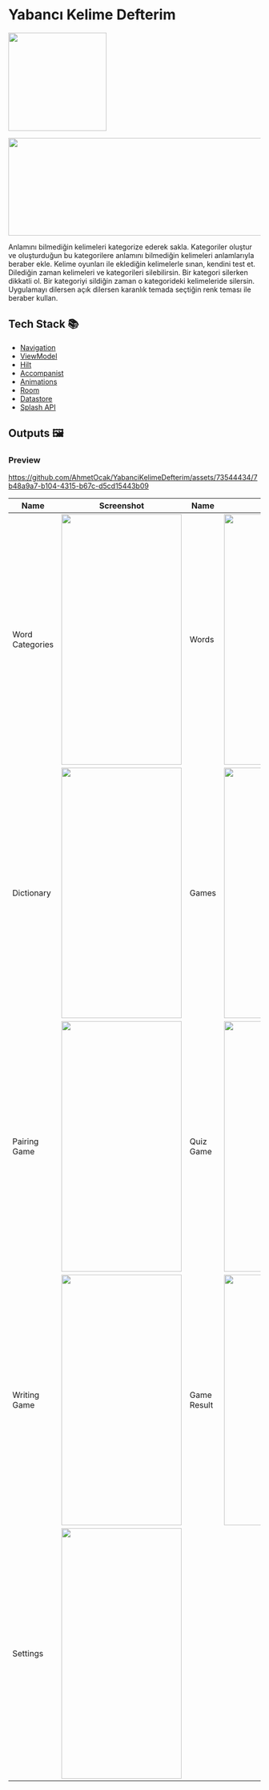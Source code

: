 # Yabancı Kelime Defterim

<img src="https://github.com/AhmetOcak/YabanciKelimeDefterim/assets/73544434/71e8a96e-1967-49c2-bd1c-241519a0e783" width="196" height="196"/>

[<img src="https://user-images.githubusercontent.com/73544434/233419257-664128a8-1db0-400a-8206-8c88a4ebab1f.png" width="600" height="195" >](https://play.google.com/store/apps/details?id=com.yabancikelimedefteri)

Anlamını bilmediğin kelimeleri kategorize ederek sakla. Kategoriler oluştur ve oluşturduğun bu kategorilere anlamını bilmediğin kelimeleri anlamlarıyla beraber ekle. Kelime oyunları ile eklediğin kelimelerle sınan, kendini test et. Dilediğin zaman kelimeleri ve kategorileri silebilirsin. Bir kategori silerken dikkatli ol. Bir kategoriyi sildiğin zaman o kategorideki kelimeleride silersin. Uygulamayı dilersen açık dilersen karanlık temada seçtiğin renk teması ile beraber kullan.

## Tech Stack 📚

* [Navigation](https://developer.android.com/jetpack/compose/navigation)
* [ViewModel](https://developer.android.com/jetpack/compose/libraries#viewmodel)
* [Hilt](https://developer.android.com/training/dependency-injection/hilt-android)
* [Accompanist](https://google.github.io/accompanist/insets/)
* [Animations](https://developer.android.com/jetpack/compose/animation)
* [Room](https://developer.android.com/training/data-storage/room)
* [Datastore](https://developer.android.com/topic/libraries/architecture/datastore)
* [Splash API](https://developer.android.com/develop/ui/views/launch/splash-screen)

## Outputs 🖼

### Preview

https://github.com/AhmetOcak/YabanciKelimeDefterim/assets/73544434/7b48a9a7-b104-4315-b67c-d5cd15443b09


| Name            | Screenshot | Name        | Screenshot |
|-----------------|------------|-------------|------------|
| Word Categories | <img src="https://github.com/AhmetOcak/YabanciKelimeDefterim/assets/73544434/d4f778ac-4a6d-4638-88dc-feeea0626af0" width="240" height="500"/>           | Words       |  <img src="https://github.com/AhmetOcak/YabanciKelimeDefterim/assets/73544434/9a10be9f-7a55-42d1-917d-c0629613bfbb" width="240" height="500"/>          |
| Dictionary      | <img src="https://github.com/AhmetOcak/YabanciKelimeDefterim/assets/73544434/19042445-6686-4a5f-a0d8-813f58b3c3f1" width="240" height="500"/>           | Games       |  <img src="https://github.com/AhmetOcak/YabanciKelimeDefterim/assets/73544434/750f196e-3ec9-4197-8bba-4593bf3acab2" width="240" height="500"/>          |
| Pairing Game    | <img src="https://github.com/AhmetOcak/YabanciKelimeDefterim/assets/73544434/8d25d7b4-5cc9-4b34-a6fb-78fb593a9fa6" width="240" height="500"/>           | Quiz Game   |  <img src="https://github.com/AhmetOcak/YabanciKelimeDefterim/assets/73544434/3b367325-31bc-45cc-bf1c-94beee990cf6" width="240" height="500"/>          |
| Writing Game    | <img src="https://github.com/AhmetOcak/YabanciKelimeDefterim/assets/73544434/b8e7c818-ca10-4f02-b661-b9f72e5b129c" width="240" height="500"/>           | Game Result |  <img src="https://github.com/AhmetOcak/YabanciKelimeDefterim/assets/73544434/d6063df0-e718-4748-8c0a-904b95f36dea" width="240" height="500"/>          |
| Settings        | <img src="https://github.com/AhmetOcak/YabanciKelimeDefterim/assets/73544434/e25cbcb0-792e-42ac-8405-225c4db22bef" width="240" height="500"/>           |             |            |

<!--

|              | Light | Dark |
|--------------|-------|------|
| Home         |  <img src="https://github.com/AhmetOcak/YabanciKelimeDefterim/assets/73544434/74f0521a-f824-4b81-a609-8e85e870c3f1" width="240" height="480"/>      |  <img src="https://github.com/AhmetOcak/YabanciKelimeDefterim/assets/73544434/97dd5abb-b8b3-46c4-8446-92aa65d20250" width="240" height="480"/>    |
| My Words     |  <img src="https://github.com/AhmetOcak/YabanciKelimeDefterim/assets/73544434/7e751795-8e3d-4ad8-9d93-784d95fe1d1c" width="240" height="480"/>     |  <img src="https://github.com/AhmetOcak/YabanciKelimeDefterim/assets/73544434/dc71f2d4-98e3-4d7f-8a09-86d12b274202" width="240" height="480"/>    |
| Dictionary   |  <img src="https://github.com/AhmetOcak/YabanciKelimeDefterim/assets/73544434/cf1c2dc4-4eb3-4a5a-ace1-963f5eea2b91" width="240" height="480"/>     |  <img src="https://github.com/AhmetOcak/YabanciKelimeDefterim/assets/73544434/44459bdf-d2f1-4345-90da-c7745d16f7fd" width="240" height="480"/>    |
| Game         |  <img src="https://github.com/AhmetOcak/YabanciKelimeDefterim/assets/73544434/05c082fc-1d3a-4b41-b5ea-4d91778b18db" width="240" height="480"/>     |  <img src="https://github.com/AhmetOcak/YabanciKelimeDefterim/assets/73544434/6ad2c924-b937-43fe-bbea-92718d777691" width="240" height="480"/>    |
| Game Result  |  <img src="https://github.com/AhmetOcak/YabanciKelimeDefterim/assets/73544434/c95fc37f-7570-4d54-8ff1-8103feec38a4" width="240" height="480"/>     |  <img src="https://github.com/AhmetOcak/YabanciKelimeDefterim/assets/73544434/b84d25f9-aedd-4f54-94eb-e2bf6f46ba4e" width="240" height="480"/>    |
| Add Category | <img src="https://github.com/AhmetOcak/YabanciKelimeDefterim/assets/73544434/32455e45-c3a6-4e44-add5-9640e61c90f4" width="240" height="480"/>      |   <img src="https://github.com/AhmetOcak/YabanciKelimeDefterim/assets/73544434/70f318e2-62d9-4931-980a-f928c3c3709a" width="240" height="480"/>   |
| Add Word     |  <img src="https://github.com/AhmetOcak/YabanciKelimeDefterim/assets/73544434/38bf57c3-da52-4e23-a090-80d3508a9d32" width="240" height="480"/>     |  <img src="https://github.com/AhmetOcak/YabanciKelimeDefterim/assets/73544434/cd3554a3-fd32-4e57-82bd-1a8a7b94a12a" width="240" height="480"/>    |
| App     |  <video src="https://github.com/AhmetOcak/YabanciKelimeDefterim/assets/73544434/d5c812b7-6d10-411f-9424-d88e160a9861" width="240" height="480"/>    |     |


-->
